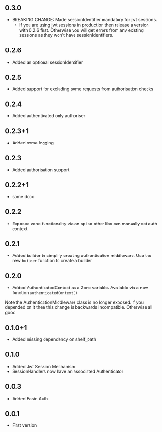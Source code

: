 ## 0.3.0

* BREAKING CHANGE: Made sessionIdentifier mandatory for jwt sessions.
    * If you are using jwt sessions in production then release a version with
      0.2.6 first. Otherwise you will get errors from any existing sessions
      as they won't have sessionIdentifiers.

## 0.2.6

* Added an optional sessionIdentifier

## 0.2.5

* Added support for excluding some requests from authorisation checks

## 0.2.4

* Added authenticated only authoriser

## 0.2.3+1

* Added some logging

## 0.2.3

* Added authorisation support

## 0.2.2+1

* some doco

## 0.2.2

* Exposed zone functionality via an spi so other libs can manually set 
auth context

## 0.2.1

* Added builder to simplify creating authentication middleware. Use the new 
`builder` function to create a builder

## 0.2.0

* Added AuthenticatedContext as a Zone variable. Available via a new function 
`authenticatedContext()`

Note the AuthenticationMiddleware class is no longer exposed. If you depended
on it then this change is backwards incompatible. Otherwise all good

## 0.1.0+1

* Added missing dependency on shelf_path

## 0.1.0

* Added Jwt Session Mechanism
* SessionHandlers now have an associated Authenticator

## 0.0.3

* Added Basic Auth
 
## 0.0.1

* First version 
